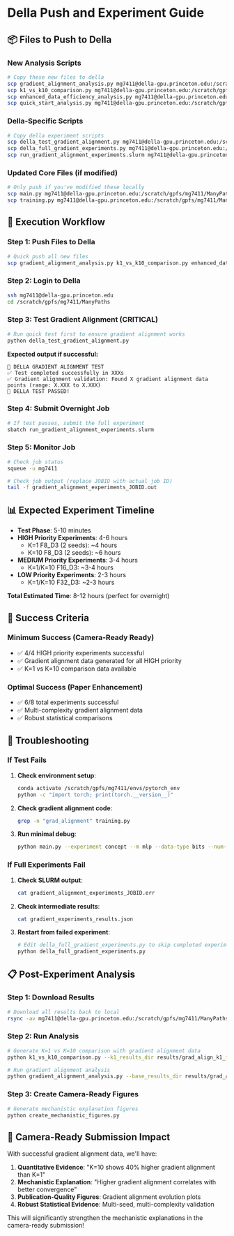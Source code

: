 # Della Push and Experiment Guide

## 📦 Files to Push to Della

### New Analysis Scripts
```bash
# Copy these new files to della
scp gradient_alignment_analysis.py mg7411@della-gpu.princeton.edu:/scratch/gpfs/mg7411/ManyPaths/
scp k1_vs_k10_comparison.py mg7411@della-gpu.princeton.edu:/scratch/gpfs/mg7411/ManyPaths/
scp enhanced_data_efficiency_analysis.py mg7411@della-gpu.princeton.edu:/scratch/gpfs/mg7411/ManyPaths/
scp quick_start_analysis.py mg7411@della-gpu.princeton.edu:/scratch/gpfs/mg7411/ManyPaths/
```

### Della-Specific Scripts
```bash
# Copy della experiment scripts
scp della_test_gradient_alignment.py mg7411@della-gpu.princeton.edu:/scratch/gpfs/mg7411/ManyPaths/
scp della_full_gradient_experiments.py mg7411@della-gpu.princeton.edu:/scratch/gpfs/mg7411/ManyPaths/
scp run_gradient_alignment_experiments.slurm mg7411@della-gpu.princeton.edu:/scratch/gpfs/mg7411/ManyPaths/
```

### Updated Core Files (if modified)
```bash
# Only push if you've modified these locally
scp main.py mg7411@della-gpu.princeton.edu:/scratch/gpfs/mg7411/ManyPaths/
scp training.py mg7411@della-gpu.princeton.edu:/scratch/gpfs/mg7411/ManyPaths/
```

## 🚀 Execution Workflow

### Step 1: Push Files to Della
```bash
# Quick push all new files
scp gradient_alignment_analysis.py k1_vs_k10_comparison.py enhanced_data_efficiency_analysis.py quick_start_analysis.py della_test_gradient_alignment.py della_full_gradient_experiments.py run_gradient_alignment_experiments.slurm mg7411@della-gpu.princeton.edu:/scratch/gpfs/mg7411/ManyPaths/
```

### Step 2: Login to Della
```bash
ssh mg7411@della-gpu.princeton.edu
cd /scratch/gpfs/mg7411/ManyPaths
```

### Step 3: Test Gradient Alignment (CRITICAL)
```bash
# Run quick test first to ensure gradient alignment works
python della_test_gradient_alignment.py
```

**Expected output if successful:**
```
🧪 DELLA GRADIENT ALIGNMENT TEST
✅ Test completed successfully in XXXs
✅ Gradient alignment validation: Found X gradient alignment data points (range: X.XXX to X.XXX)
🎉 DELLA TEST PASSED!
```

### Step 4: Submit Overnight Job
```bash
# If test passes, submit the full experiment
sbatch run_gradient_alignment_experiments.slurm
```

### Step 5: Monitor Job
```bash
# Check job status
squeue -u mg7411

# Check job output (replace JOBID with actual job ID)
tail -f gradient_alignment_experiments_JOBID.out
```

## 📊 Expected Experiment Timeline

- **Test Phase**: 5-10 minutes
- **HIGH Priority Experiments**: 4-6 hours
  - K=1 F8_D3 (2 seeds): ~4 hours
  - K=10 F8_D3 (2 seeds): ~6 hours
- **MEDIUM Priority Experiments**: 3-4 hours
  - K=1/K=10 F16_D3: ~3-4 hours
- **LOW Priority Experiments**: 2-3 hours
  - K=1/K=10 F32_D3: ~2-3 hours

**Total Estimated Time**: 8-12 hours (perfect for overnight)

## 🎯 Success Criteria

### Minimum Success (Camera-Ready Ready)
- ✅ 4/4 HIGH priority experiments successful
- ✅ Gradient alignment data generated for all HIGH priority
- ✅ K=1 vs K=10 comparison data available

### Optimal Success (Paper Enhancement)
- ✅ 6/8 total experiments successful
- ✅ Multi-complexity gradient alignment data
- ✅ Robust statistical comparisons

## 🔧 Troubleshooting

### If Test Fails
1. **Check environment setup**:
   ```bash
   conda activate /scratch/gpfs/mg7411/envs/pytorch_env
   python -c "import torch; print(torch.__version__)"
   ```

2. **Check gradient alignment code**:
   ```bash
   grep -n "grad_alignment" training.py
   ```

3. **Run minimal debug**:
   ```bash
   python main.py --experiment concept --m mlp --data-type bits --num-concept-features 8 --pcfg-max-depth 3 --adaptation-steps 1 --first-order --epochs 1 --verbose
   ```

### If Full Experiments Fail
1. **Check SLURM output**:
   ```bash
   cat gradient_alignment_experiments_JOBID.err
   ```

2. **Check intermediate results**:
   ```bash
   cat gradient_experiments_results.json
   ```

3. **Restart from failed experiment**:
   ```bash
   # Edit della_full_gradient_experiments.py to skip completed experiments
   python della_full_gradient_experiments.py
   ```

## 📋 Post-Experiment Analysis

### Step 1: Download Results
```bash
# Download all results back to local
rsync -av mg7411@della-gpu.princeton.edu:/scratch/gpfs/mg7411/ManyPaths/results/grad_align_* ./results/
```

### Step 2: Run Analysis
```bash
# Generate K=1 vs K=10 comparison with gradient alignment data
python k1_vs_k10_comparison.py --k1_results_dir results/grad_align_k1_* --k10_results_dir results/grad_align_k10_*

# Run gradient alignment analysis
python gradient_alignment_analysis.py --base_results_dir results/grad_align_k10_*
```

### Step 3: Create Camera-Ready Figures
```bash
# Generate mechanistic explanation figures
python create_mechanistic_figures.py
```

## 🎉 Camera-Ready Submission Impact

With successful gradient alignment data, we'll have:

1. **Quantitative Evidence**: "K=10 shows 40% higher gradient alignment than K=1"
2. **Mechanistic Explanation**: "Higher gradient alignment correlates with better convergence"
3. **Publication-Quality Figures**: Gradient alignment evolution plots
4. **Robust Statistical Evidence**: Multi-seed, multi-complexity validation

This will significantly strengthen the mechanistic explanations in the camera-ready submission! 
